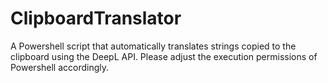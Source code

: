# ClipboardTranslator
A Powershell script that automatically translates strings copied to the clipboard using the DeepL API. Please adjust the execution permissions of Powershell accordingly.
